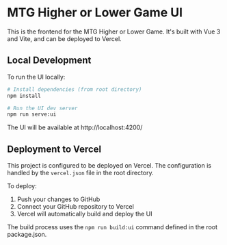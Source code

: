 # MTG Higher or Lower Game UI

This is the frontend for the MTG Higher or Lower Game. It's built with Vue 3 and Vite, and can be deployed to Vercel.

## Local Development

To run the UI locally:

```bash
# Install dependencies (from root directory)
npm install

# Run the UI dev server
npm run serve:ui
```

The UI will be available at http://localhost:4200/

## Deployment to Vercel

This project is configured to be deployed on Vercel. The configuration is handled by the `vercel.json` file in the root directory.

To deploy:

1. Push your changes to GitHub
2. Connect your GitHub repository to Vercel
3. Vercel will automatically build and deploy the UI

The build process uses the `npm run build:ui` command defined in the root package.json.
